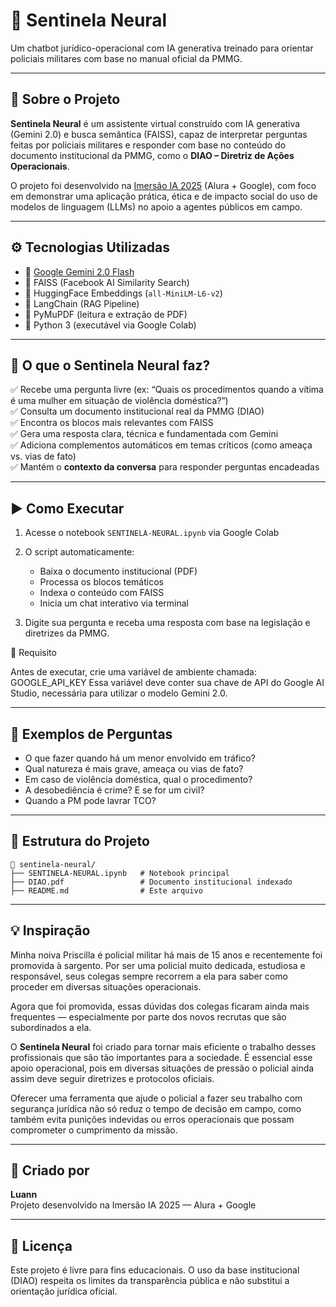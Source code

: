 # 🧠 Sentinela Neural

Um chatbot jurídico-operacional com IA generativa treinado para orientar policiais militares com base no manual oficial da PMMG.

---

## 📌 Sobre o Projeto

**Sentinela Neural** é um assistente virtual construído com IA generativa (Gemini 2.0) e busca semântica (FAISS), capaz de interpretar perguntas feitas por policiais militares e responder com base no conteúdo do documento institucional da PMMG, como o **DIAO – Diretriz de Ações Operacionais**.

O projeto foi desenvolvido na [Imersão IA 2025](https://www.alura.com.br) (Alura + Google), com foco em demonstrar uma aplicação prática, ética e de impacto social do uso de modelos de linguagem (LLMs) no apoio a agentes públicos em campo.

---

## ⚙️ Tecnologias Utilizadas

- 🤖 [Google Gemini 2.0 Flash](https://ai.google.dev/)
- 🔎 FAISS (Facebook AI Similarity Search)
- 🧠 HuggingFace Embeddings (`all-MiniLM-L6-v2`)
- 🧱 LangChain (RAG Pipeline)
- 📄 PyMuPDF (leitura e extração de PDF)
- 🐍 Python 3 (executável via Google Colab)

---

## 🚨 O que o Sentinela Neural faz?

✅ Recebe uma pergunta livre (ex: “Quais os procedimentos quando a vítima é uma mulher em situação de violência doméstica?”)  
✅ Consulta um documento institucional real da PMMG (DIAO)  
✅ Encontra os blocos mais relevantes com FAISS  
✅ Gera uma resposta clara, técnica e fundamentada com Gemini  
✅ Adiciona complementos automáticos em temas críticos (como ameaça vs. vias de fato)  
✅ Mantém o **contexto da conversa** para responder perguntas encadeadas

---

## ▶️ Como Executar

1. Acesse o notebook `SENTINELA-NEURAL.ipynb` via Google Colab  
2. O script automaticamente:
   - Baixa o documento institucional (PDF)
   - Processa os blocos temáticos
   - Indexa o conteúdo com FAISS
   - Inicia um chat interativo via terminal

3. Digite sua pergunta e receba uma resposta com base na legislação e diretrizes da PMMG.

🔐 Requisito

Antes de executar, crie uma variável de ambiente chamada:
GOOGLE_API_KEY
Essa variável deve conter sua chave de API do Google AI Studio, necessária para utilizar o modelo Gemini 2.0.

---

## 🧪 Exemplos de Perguntas

- O que fazer quando há um menor envolvido em tráfico?
- Qual natureza é mais grave, ameaça ou vias de fato?
- Em caso de violência doméstica, qual o procedimento?
- A desobediência é crime? E se for um civil?
- Quando a PM pode lavrar TCO?

---

## 📂 Estrutura do Projeto

```
📁 sentinela-neural/
├── SENTINELA-NEURAL.ipynb   # Notebook principal
├── DIAO.pdf                 # Documento institucional indexado
├── README.md                # Este arquivo
```

---

## 💡 Inspiração

Minha noiva Priscilla é policial militar há mais de 15 anos e recentemente foi promovida à sargento. Por ser uma policial muito dedicada, estudiosa e responsável, seus colegas sempre recorrem a ela para saber como proceder em diversas situações operacionais.

Agora que foi promovida, essas dúvidas dos colegas ficaram ainda mais frequentes — especialmente por parte dos novos recrutas que são subordinados a ela.

O **Sentinela Neural** foi criado para tornar mais eficiente o trabalho desses profissionais que são tão importantes para a sociedade. É essencial esse apoio operacional, pois em diversas situações de pressão o policial ainda assim deve seguir diretrizes e protocolos oficiais.

Oferecer uma ferramenta que ajude o policial a fazer seu trabalho com segurança jurídica não só reduz o tempo de decisão em campo, como também evita punições indevidas ou erros operacionais que possam comprometer o cumprimento da missão.

---

## 🏁 Criado por

**Luann**  
Projeto desenvolvido na Imersão IA 2025 — Alura + Google

---

## 📜 Licença

Este projeto é livre para fins educacionais. O uso da base institucional (DIAO) respeita os limites da transparência pública e não substitui a orientação jurídica oficial.
